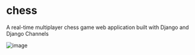# chess

A real-time multiplayer chess game web application built with Django and Django Channels

![image](https://user-images.githubusercontent.com/70884733/152384690-2f179f4b-128c-460e-a8e2-b16828948d6f.png)

